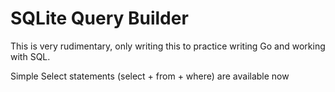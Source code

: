 # SQLite Query Builder

This is very rudimentary, only writing this to practice writing Go and working with SQL.

Simple Select statements (select + from + where) are available now